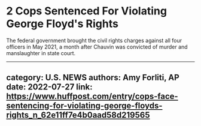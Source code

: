 # 2 Cops Sentenced For Violating George Floyd's Rights

The federal government brought the civil rights charges against all four officers in May 2021, a month after Chauvin was convicted of murder and manslaughter in state court.

---
category: U.S. NEWS
authors: Amy Forliti, AP
date: 2022-07-27
link: https://www.huffpost.com/entry/cops-face-sentencing-for-violating-george-floyds-rights_n_62e11ff7e4b0aad58d219565
---
